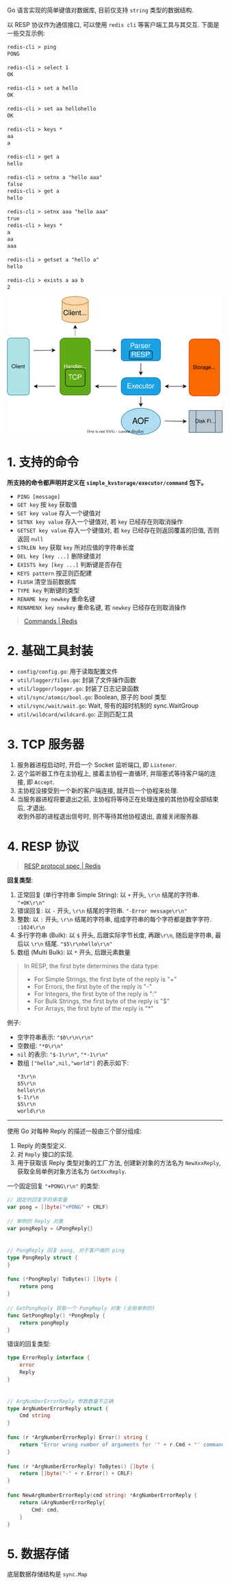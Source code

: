 Go 语言实现的简单键值对数据库, 目前仅支持 `string` 类型的数据结构.  

以 RESP 协议作为通信接口, 可以使用 `redis cli` 等客户端工具与其交互. 下面是一些交互示例:  

```shell
redis-cli > ping
PONG

redis-cli > select 1
OK

redis-cli > set a hello
OK

redis-cli > set aa hellohello
OK

redis-cli > keys *
aa
a

redis-cli > get a
hello

redis-cli > setnx a "hello aaa"
false
redis-cli > get a
hello

redis-cli > setnx aaa "hello aaa"
true
redis-cli > keys *
a
aa
aaa

redis-cli > getset a "hello a"
hello

redis-cli > exists a aa b
2
```

![架构图](doc/架构图.svg)


# 1. 支持的命令

**所支持的命令都声明并定义在 `simple_kvstorage/executor/command` 包下。**

- `PING [message]`
- `GET key` 按 `key` 获取值
- `SET key value` 存入一个键值对
- `SETNX key value` 存入一个键值对, 若 `key` 已经存在则取消操作
- `GETSET key value` 存入一个键值对, 若 `key` 已经存在则返回覆盖的旧值, 否则返回 `null`
- `STRLEN key` 获取 `key` 所对应值的字符串长度
- `DEL key [key ...]` 删除键值对
- `EXISTS key [key ...]` 判断键是否存在
- `KEYS pattern` 按正则匹配建
- `FLUSH` 清空当前数据库
- `TYPE key` 判断键的类型
- `RENAME key newkey` 重命名键
- `RENAMENX key newkey` 重命名键, 若 `newkey` 已经存在则取消操作

> [Commands | Redis](https://redis.io/commands)

# 2. 基础工具封装

- `config/config.go`: 用于读取配置文件
- `util/logger/files.go`: 封装了文件操作函数
- `util/logger/logger.go`: 封装了日志记录函数
- `util/sync/atomic/bool.go`: Boolean, 原子的 bool 类型
- `util/sync/wait/wait.go`: Wait, 带有的超时机制的 sync.WaitGroup
- `util/wildcard/wildcard.go`: 正则匹配工具


# 3. TCP 服务器

1. 服务器进程启动时, 开启一个 Socket 监听端口, 即 `Listener`.
2. 这个监听器工作在主协程上, 接着主协程一直循环, 并阻塞式等待客户端的连接, 即 `Accept`.
3. 主协程没接受到一个新的客户端连接, 就开启一个协程来处理.
4. 当服务器进程将要退出之前, 主协程将等待正在处理连接的其他协程全部结束后, 才退出.  
   收到外部的进程退出信号时, 则不等待其他协程退出, 直接关闭服务器.


# 4. RESP 协议

> [RESP protocol spec | Redis](https://redis.io/topics/protocol)

**回复类型**:  
1. 正常回复 (单行字符串 Simple String): 以 `+` 开头, `\r\n` 结尾的字符串. `"+OK\r\n"`
2. 错误回复: 以 `-` 开头, `\r\n` 结尾的字符串. `"-Error message\r\n"`
3. 整数: 以 `:` 开头, `\r\n` 结尾的字符串, 组成字符串的每个字符都是数字字符. `:1024\r\n`
4. 多行字符串 (Bulk): 以 `$` 开头, 后跟实际字节长度, 再跟`\r\n`, 随后是字符串, 最后以 `\r\n` 结尾. `"$5\r\nhello\r\n"`
5. 数组 (Multi Bulk): 以 `*` 开头, 后跟元素数量

> In RESP, the first byte determines the data type:  
> - For Simple Strings, the first byte of the reply is "+"
> - For Errors, the first byte of the reply is "-"
> - For Integers, the first byte of the reply is ":"
> - For Bulk Strings, the first byte of the reply is "$"
> - For Arrays, the first byte of the reply is "*"

例子: 

- 空字符串表示: `"$0\r\n\r\n"`
- 空数组: `"*0\r\n"`
- `nil` 的表示: `"$-1\r\n"`, `"*-1\r\n"`
- 数组 `["hello",nil,"world"]` 的表示如下:  
    ```
    *3\r\n
    $5\r\n
    hello\r\n
    $-1\r\n
    $5\r\n
    world\r\n
    ```

---

使用 Go 对每种 Reply 的描述一般由三个部分组成:  
1. Reply 的类型定义.
2. 对 `Reply` 接口的实现.
3. 用于获取该 Reply 类型对象的工厂方法, 创建新对象的方法名为 `NewXxxReply`, 获取全局单例对象方法名为 `GetXxxReply`.

一个固定回复 `"+PONG\r\n"` 的类型:  
```go
// 固定的回复字符串常量
var pong = []byte("+PONG" + CRLF)

// 单例的 Reply 对象
var pongReply = &PongReply{}


// PongReply 回复 pong, 对于客户端的 ping
type PongReply struct {
}

func (*PongReply) ToBytes() []byte {
    return pong
}

// GetPongReply 获取一个 PongReply 对象 (全局单例的)
func GetPongReply() *PongReply {
    return pongReply
}
```

错误的回复类型:  
```go
type ErrorReply interface {
    error
    Reply
}


// ArgNumberErrorReply 参数数量不正确
type ArgNumberErrorReply struct {
    Cmd string
}

func (r *ArgNumberErrorReply) Error() string {
    return "Error wrong number of arguments for '" + r.Cmd + "' command"
}

func (r *ArgNumberErrorReply) ToBytes() []byte {
    return []byte("-" + r.Error() + CRLF)
}

func NewArgNumberErrorReply(cmd string) *ArgNumberErrorReply {
    return &ArgNumberErrorReply{
        Cmd: cmd,
    }
}
```

# 5. 数据存储

底层数据存储结构是 `sync.Map`